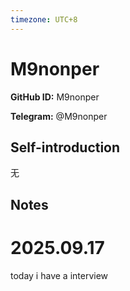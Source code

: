 ```yaml
---
timezone: UTC+8
---
```


# M9nonper

**GitHub ID:** M9nonper

**Telegram:** @M9nonper

## Self-introduction

无

## Notes
<!-- Content_START -->
# 2025.09.17
<!-- DAILY_CHECKIN_2025-09-17_START -->
today i have a interview
<!-- DAILY_CHECKIN_2025-09-17_END -->
<!-- Content_END -->
